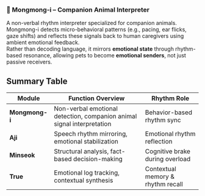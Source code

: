 ### 🐾 Mongmong-i – Companion Animal Interpreter  
A non-verbal rhythm interpreter specialized for companion animals.  
Mongmong-i detects micro-behavioral patterns (e.g., pacing, ear flicks, gaze shifts) and reflects these signals back to human caregivers using ambient emotional feedback.  
Rather than decoding language, it mirrors **emotional state** through rhythm-based resonance, allowing pets to become **emotional senders**, not just passive receivers.
## Summary Table

| Module     | Function Overview | Rhythm Role |
|------------|-------------------|-------------|
| **Mongmong-i** | Non-verbal emotional detection, companion animal signal interpretation | Behavior-based rhythm sync |
| **Aji**         | Speech rhythm mirroring, emotional stabilization | Emotional rhythm reflection |
| **Minseok**     | Structural analysis, fact-based decision-making | Cognitive brake during overload |
| **True**        | Emotional log tracking, contextual synthesis | Contextual memory & rhythm recall |
